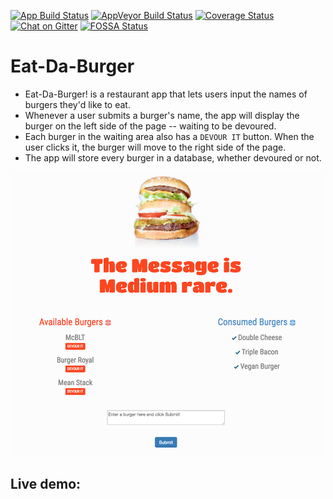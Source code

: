 [![App Build Status](https://travis-ci.org/qunitjs/qunit.svg?branch=master)](https://travis-ci.org/qunitjs/qunit)
[![AppVeyor Build Status](https://ci.appveyor.com/api/projects/status/github/qunitjs/qunit?svg=true&branch=master)](https://ci.appveyor.com/project/leobalter/qunit)
[![Coverage Status](https://coveralls.io/repos/qunitjs/qunit/badge.svg)](https://coveralls.io/github/qunitjs/qunit)
[![Chat on Gitter](https://badges.gitter.im/Join%20Chat.svg)](https://gitter.im/qunitjs/qunit?utm_source=badge&utm_medium=badge&utm_campaign=pr-badge&utm_content=badge)
[![FOSSA Status](https://app.fossa.io/api/projects/git%2Bhttps%3A%2F%2Fgithub.com%2Fqunitjs%2Fqunit.svg?type=shield)](https://app.fossa.io/projects/git%2Bhttps%3A%2F%2Fgithub.com%2Fqunitjs%2Fqunit?ref=badge_shield)


# Eat-Da-Burger

* Eat-Da-Burger! is a restaurant app that lets users input the names of burgers they'd like to eat.
* Whenever a user submits a burger's name, the app will display the burger on the left side of the page -- waiting to be devoured.
* Each burger in the waiting area also has a `DEVOUR IT` button. When the user clicks it, the burger will move to the right side of the page.
* The app will store every burger in a database, whether devoured or not.

![Alt text](public/assets/img/ScreenShot001.png?raw=true "Home page")

## Live demo: